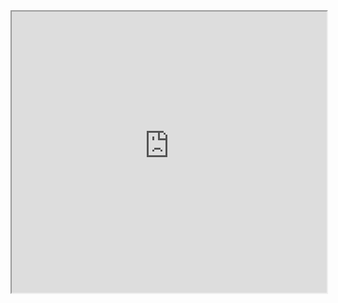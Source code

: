 <iframe
  src="https://key-data-vis-requirements-audience.streamlit.app/?embed=true"
  style="height: 450px; width: 100%;"
></iframe>